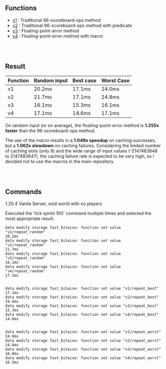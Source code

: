 
## Functions

- [v1](https://github.com/Triton365/fast_bitwise_ops/blob/benchmark/data/fast_bitwise_benchmark/functions/v1/run.mcfunction) : Traditional 96-scoreboard-ops method
- [v2](https://github.com/Triton365/fast_bitwise_ops/blob/benchmark/data/fast_bitwise_benchmark/functions/v2/run.mcfunction) : Traditional 96-scoreboard-ops method with predicate
- [v3](https://github.com/Triton365/fast_bitwise_ops/blob/benchmark/data/fast_bitwise_benchmark/functions/v3/run.mcfunction) : Floating-point-error method
- [v4](https://github.com/Triton365/fast_bitwise_ops/blob/benchmark/data/fast_bitwise_benchmark/functions/v4/run.mcfunction) : Floating-point-error method with macro

<br><br>

## Result

| Function | Random input | Best case | Worst Case |
| --- | --- | --- | --- |
| v1 | 20.2ms | 17.1ms | 24.0ms |
| v2 | 21.7ms | 17.1ms | 24.8ms |
| v3 | 16.1ms | 15.3ms | 16.1ms |
| v4 | 17.1ms | 14.6ms | 17.1ms |

On random input (or on average), the floating-point-error method is **1.255x faster** than the 96-scoreboard-ops method.

The use of the macro results in a **1.048x speedup** on caching successes, but a **1.062x slowdown** on caching failures. Considering the limited number of caching slots (only 8) and the wide range of input values (-2147483648 to 2147483647), the caching failure rate is expected to be very high, so I decided not to use the macros in the main repository.

<br><br>

## Commands

1.20.4 Vanila Server, void world with no players

Executed the 'tick sprint 100' command multiple times and selected the most appropriate result.

```
data modify storage fast_bitwise: function set value "v1/repeat_random"
20.2ms
data modify storage fast_bitwise: function set value "v2/repeat_random"
21.7ms
data modify storage fast_bitwise: function set value "v3/repeat_random"
16.1ms
data modify storage fast_bitwise: function set value "v4/repeat_random"
17.1ms


data modify storage fast_bitwise: function set value "v1/repeat_best"
17.1ms
data modify storage fast_bitwise: function set value "v2/repeat_best"
19.6ms
data modify storage fast_bitwise: function set value "v3/repeat_best"
15.3ms
data modify storage fast_bitwise: function set value "v4/repeat_best"
14.6ms


data modify storage fast_bitwise: function set value "v1/repeat_worst"
24.0ms
data modify storage fast_bitwise: function set value "v2/repeat_worst"
24.8ms
data modify storage fast_bitwise: function set value "v3/repeat_worst"
16.0ms
data modify storage fast_bitwise: function set value "v4/repeat_worst"
16.5ms
```
